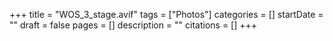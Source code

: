 +++
title = "WOS_3_stage.avif"
tags = ["Photos"]
categories = []
startDate = ""
draft = false
pages = []
description = ""
citations = []
+++
